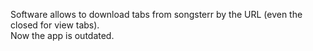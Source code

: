 Software allows to download tabs from songsterr by the URL (even the closed for view tabs).  
Now the app is outdated.
